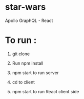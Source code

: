 # star-wars
Apollo GraphQL - React

# To run :
1. git clone

2. Run npm install

3. npm start to run server

4. cd to client

5. npm start to run React client side
